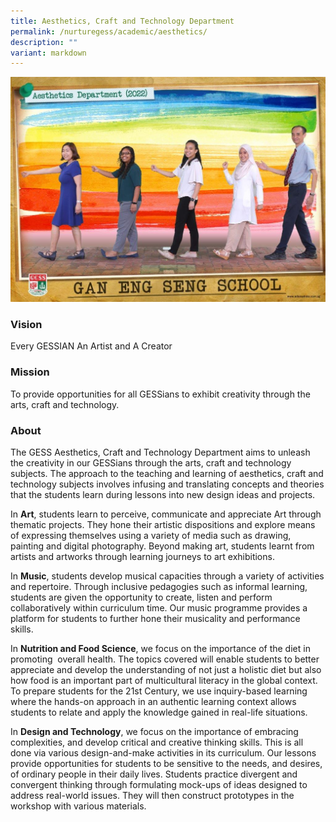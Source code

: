 ```yaml
---
title: Aesthetics, Craft and Technology Department
permalink: /nurturegess/academic/aesthetics/
description: ""
variant: markdown
---
```

![](/images/aesthetics%20department%20i.jpg)


### Vision

Every GESSIAN An Artist and A Creator

### Mission

To provide opportunities for all GESSians to exhibit creativity through the arts, craft and technology.

### About

The GESS Aesthetics, Craft and Technology Department aims to unleash the creativity in our GESSians through the arts, craft and technology subjects. The approach to the teaching and learning of aesthetics, craft and technology subjects involves infusing and translating concepts and theories that the students learn during lessons into new design ideas and projects.

In&nbsp;**Art**, students learn to perceive, communicate and appreciate Art through thematic projects. They hone their artistic dispositions and explore means of expressing themselves using a variety of media such as drawing, painting and digital photography. Beyond making art, students learnt from artists and artworks through learning journeys to art exhibitions. 

In&nbsp;**Music**, students develop musical capacities through a variety of activities and repertoire. Through inclusive pedagogies such as informal learning, students are given the opportunity to create, listen and perform collaboratively within curriculum time. Our music programme provides a platform for students to further hone their musicality and performance skills. 

In&nbsp;**Nutrition and Food Science**, we focus on the importance of the diet in promoting&nbsp;&nbsp;overall health. The topics covered will enable students to better appreciate and develop the understanding of not just a holistic diet but also how food is an important part of multicultural literacy in the global context. To prepare students for the 21st Century, we use inquiry-based learning where the hands-on approach in an authentic learning context allows students to relate and apply the knowledge gained in real-life situations.

In&nbsp;**Design and Technology**, we focus on the importance of embracing complexities, and develop critical and creative thinking skills. This is all done via various design-and-make activities in its curriculum. Our lessons provide opportunities for students to be sensitive to the needs, and desires, of ordinary people in their daily lives. Students practice divergent and convergent thinking through formulating mock-ups of ideas designed to address real-world issues. They will then construct prototypes in the workshop with various materials.

